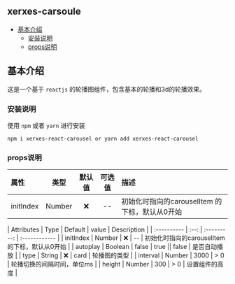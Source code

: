 ## xerxes-carsoule

* [基本介绍](#基本介绍)
  * [安装说明](#安装说明)
  * [props说明](#props说明)

## 基本介绍
这是一个基于 `reactjs` 的轮播图组件，包含基本的轮播和3d的轮播效果。

### 安装说明

使用 `npm` 或者 `yarn` 进行安装

`
npm i xerxes-react-carousel or yarn add xerxes-react-carousel
`

### props说明

| 属性 | 类型 | 默认值 | 可选值 | 描述 |
| :--- | :----: | :----: | :---: | :--- |
| initIndex | Number | ❌  | -- | 初始化时指向的carouselItem 的下标，默认从0开始 |


| Attributes | Type | Default | value | Description |
| :---------- | :--: | :---------: | :------------ |
| initIndex  | Number |    ❌   | --     | 初始化时指向的carouselItem 的下标，默认从0开始 |
| autoplay   | Boolean | false  | true || false  | 是否自动播放 |
| type       | String  |   ❌   |  card | 轮播图的类型 |
| interval   | Number | 3000  | > 0   | 轮播切换的间隔时间，单位ms |
| height     | Number | 300   | > 0   | 设置组件的高度 |